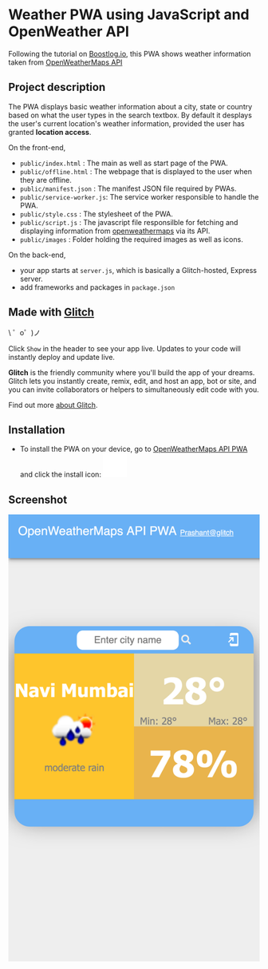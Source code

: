Weather PWA using JavaScript and OpenWeather API
=================
Following the tutorial on [Boostlog.io](https://boostlog.io/@israrawan/weather-application-using-javascript-5b0abc27a374750053e319f8), this PWA shows weather information taken from [OpenWeatherMaps API](https://openweathermap.org/api)



Project description
---
The PWA displays basic weather information about a city, state or country based on what the user types in the search textbox.
By default it desplays the user's current location's weather information, provided the user has granted **location access**.



On the front-end,
- `public/index.html` : The main as well as start page of the PWA. 
- `public/offline.html` : The webpage that is displayed to the user when they are offline.
- `public/manifest.json` : The manifest JSON file required by PWAs.
- `public/service-worker.js`: The service worker responsible to handle the PWA.
- `public/style.css` : The stylesheet of the PWA.
- `public/script.js` : The javascript file responsilble for fetching and displaying information from [openweathermaps](https://openweathermap.org/api) via its API.
- `public/images` : Folder holding the required images as well as icons.

On the back-end,
- your app starts at `server.js`, which is basically a Glitch-hosted, Express server.
- add frameworks and packages in `package.json`



Made with [Glitch](https://glitch.com/)
-------------------

\ ゜o゜)ノ

Click `Show` in the header to see your app live. Updates to your code will instantly deploy and update live.

**Glitch** is the friendly community where you'll build the app of your dreams. Glitch lets you instantly create, remix, edit, and host an app, bot or site, and you can invite collaborators or helpers to simultaneously edit code with you.

Find out more [about Glitch](https://glitch.com/about).

Installation
-----
- To install the PWA on your device, go to [OpenWeatherMaps API PWA](https://enigmatic7earth-open-weather-maps-pwa.glitch.me/) and click the install icon: ![alt text](https://github.com/enigmatic7earth/open-weather-maps-pwa/blob/master/public/images/install.svg "Install PWA")

Screenshot
----
<img src="https://github.com/enigmatic7earth/open-weather-maps-pwa/blob/master/enigmatic7earth-open-weather-maps-pwa.glitch.me.png" width="621">
